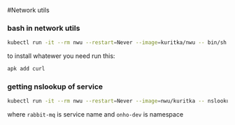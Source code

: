 #Network utils


### bash in network utils
```bash
kubectl run -it --rm nwu --restart=Never --image=kuritka/nwu -- bin/sh
```
to install whatewer you need run this:

```bash
apk add curl
```


### getting nslookup of service

```bash
kubectl run -it --rm nwu --restart=Never --image=nwu/kuritka -- nslookup rabbit-mq.onho-dev
```

where `rabbit-mq` is service name and `onho-dev` is namespace




